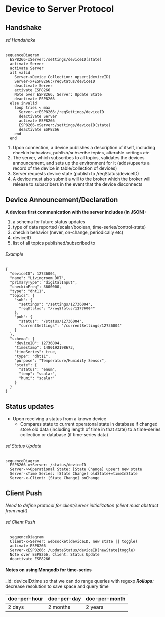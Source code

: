 # Device to Server Protocol

## Handshake

###### sd Handshake

```{mermaid}
sequenceDiagram
  ESP8266-xServer:/settings/deviceID(state)
  activate Server
  activate Server
  alt valid
    Server-xDevice Collection: upsert(deviceID)
    Server-x+ESP8266:/reqStatus/deviceID
    deactivate Server
    activate ESP8266
    Note over ESP8266, Server: Update State
    deactivate ESP8266
  else invalid
    loop tries < max
      Server-x+ESP8266:/reqSettings/deviceID
      deactivate Server
      activate ESP8266
      ESP8266-xServer:/settings/deviceID(state)
      deactivate ESP8266
    end
  end
```

1. Upon connection, a device publishes a description of itself, including checkin behaviors, publish/subscribe topics, alterable settings etc.
2. The server, which subscribes to all topics, validates the devices announcement, and sets up the environment for it (adds/upserts a record of the device in table/collection of devices)
3. Server requests device state (publish to /reqStatus/deviceID)
4. A device must also submit a will to the broker which the broker will release to subscribers in the event that the device disconnects

## Device Announcement/Declaration

**A devices first communication with the server includes (in JSON):**
1. a schema for future status updates
2. type of data reported (scalar/boolean, time-series/control-state)
3. checkin behavior (never, on-change, periodically etc)
4. deviceID
5. list of all topics published/subscribed to

###### Example

```
{
  "deviceID": 12736004,
  "name": "Livingroom DHT",
  "primaryType": "digitalInput",
  "checkinFreq": 3600000,
  "type": "dht11",
  "topics": {
    "sub": {
      "settings": "/settings/12736004",
      "reqStatus": "/reqStatus/12736004"
    },
    "pub": {
      "status": "/status/12736004",
      "currentSettings": "/currentSettings/12736004"
    }
  },
  "schema": {
    "deviceID": 12736004,
    "timestamp": 1480192198673,
    "timeSeries": true,
    "type": "dht11",
    "purpose": "Temperature/Humidity Sensor",
    "state": {
      "status": "enum",
      "temp": "scalar",
      "humi": "scalar"
    }
  }
}
```

## Status updates

- Upon receiving a status from a known device
  - Compares state to current operatonal state in database if changed store old data (including length of time in that state) to a time-series collection or database (if time-series data)

###### sd Status Update
```{mermaid}
sequenceDiagram
  ESP8266-x+Server: /status/deviceID
  Server->>Operational State: [State Change] upsert new state
  Server-xTime Series: [State Change] oldState+=timeInState
  Server-x-Client: [State Change] onChange
```

## Client Push
_Need to define protocol for client/server initialization (client must abstract from mqtt)_

###### sd Client Push




```{mermaid}
  sequenceDiagram
  Client-x+Server: websocket(deviceID, new state || toggle)
  activate ESP8266
  Server-xESP8266: /updateStatus/deviceID(newState|toggle)
  Note over ESP8266, Client: Status Update
  deactivate ESP8266
```


#### Notes on using Mongodb for time-series
_id: deviceID:time so that we can do range queries with regexp
***Rollups:*** decrease resolution to save space and query time

| doc-per-hour | doc-per-day  | doc-per-month
| --- | --- | --- |
2 days | 2 months | 2 years |
